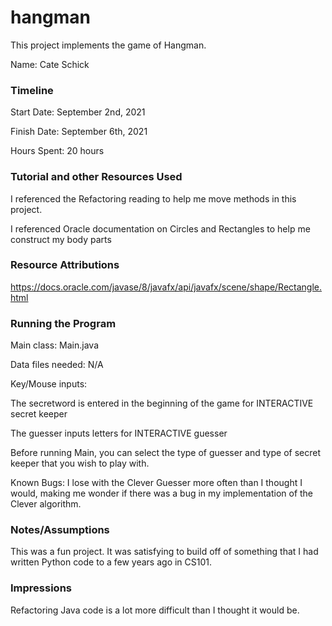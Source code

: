 hangman
====

This project implements the game of Hangman.

Name: Cate Schick

### Timeline

Start Date: September 2nd, 2021

Finish Date: September 6th, 2021

Hours Spent: 20 hours

### Tutorial and other Resources Used

I referenced the Refactoring reading to help me move methods in this project.

I referenced Oracle documentation on Circles and Rectangles
to help me construct my body parts

### Resource Attributions
https://docs.oracle.com/javase/8/javafx/api/javafx/scene/shape/Rectangle.html

### Running the Program

Main class: Main.java

Data files needed: N/A

Key/Mouse inputs: 

The secretword is entered in the beginning of the game for INTERACTIVE secret keeper

The guesser inputs letters for INTERACTIVE guesser

Before running Main, you can select the type of guesser and type
of secret keeper that you wish to play with.

Known Bugs:
I lose with the Clever Guesser more often than I thought I would, making me 
wonder if there was a bug in my implementation of the Clever algorithm.

### Notes/Assumptions
This was a fun project. It was satisfying to build off of something
that I had written Python code to a few years ago in CS101.

### Impressions
Refactoring Java code is a lot more difficult than I thought it would be.

